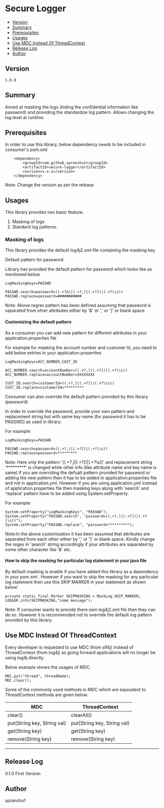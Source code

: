 # Secure Logger #

* [Version](#markdown-header-version)
* [Summary](#markdown-header-summary)
* [Prerequisites](#markdown-header-prerequisites)
* [Usages](#markdown-header-usages)
* [Use MDC Instead Of ThreadContext](#markdown-header-use-mdc-instead-of-threadcontext)
* [Release Log](#markdown-header-release-log)
* [Author](#markdown-header-author)


## Version ##

`1.0.0`



## Summary ##

Aimed at masking the logs (hiding the confidential information like password) and providing the standardize log pattern. Allows changing the log level at runtime.



## Prerequisites ##

In order to use this library, below dependency needs to be included in consumer's pom.xml 

		<dependency>
			<groupId>com.github.spranshu1</groupId>
			<artifactId>secure-logger</artifactId>
			<version>x.x.x</version>
		</dependency>

Note: Change the version as per the release


## Usages ##

This library provides two basic feature.

1. Masking of logs 
2. Standard log patterns.

###  Masking of logs ###

This library provides the default log4j2.xml file containing the masking key.

Default pattern for password: 

Library has provided the default pattern for password which looks like as mentioned below. 

```
LogMaskingKeys=PASSWD

PASSWD.search=password=((.+?&)|(.+?,)|(.+?])|(.+?\\s))
PASSWD.replace=password=###########
```

Note: Above regrex pattern has been defined assuming that password is separated from other attributes either by '&' or ',' or ']' or blank space 

#### Customizing the default pattern ####

As a consumer you can add new pattern for different attributes in your application.properties file

For example for masking the account number and customer Id, you need to add below entries in your application.properties 

```
LogMaskingKeys=ACC_NUMBER,CUST_ID

ACC_NUMBER.search=accountNumber=((.+?,)|(.+?])|(.+?\\s))
ACC_NUMBER.replace=accountNumber=XXXXXXXX

CUST_ID.search=customerId=((.+?,)|(.+?])|(.+?\\s))
CUST_ID.replace=customerId=*********
```
Consumer can also override the default pattern provided by this library (password)

In order to override the password, provide your own pattern  and replacement string but with same key name (for password it has to be PASSWD) as used in library.

For example: 

```
LogMaskingKeys=PASSWD

PASSWD.search=password=((.+?,)|(.+?])|(.+?\\s)) 
PASSWD.replace=password=*********
```
Note: Here only the pattern '((.+?,)|(.+?])|(.+?\\s))' and replacement string '*********' is changed while other info (like attribute name and key name is same)
      If you are overriding the defualt pattern provided for password or adding the new pattern then it has to be added in application.properties file and not in application.yml.
	  However if you are using application.yml instead of application.properties file then masking keys along with 'search' and 'replace' pattern have to be added using System.setProperty.

For example:
		
```
System.setProperty("LogMaskingKeys", "PASSWD");
System.setProperty("PASSWD.search", "password=((.+?,)|(.+?])|(.+?\\s))");
System.setProperty("PASSWD.replace", "password=*********");
```
Note:In the above customization it has been assumed that attributes are separated from each other either by ',' or ']' or blank space.
     Kindly change the regex in 'search' string accordingly if your attributes are separated by some other character like '&' etc.

#### How to skip the masking for particular log statement in your java file ####

By default masking is enable if you have added this library as a dependency in your pom.xml .
However if you want to skip the masking for any particular log statement then use this SKIP MARKER in your statement as shown below'

```
private static final Marker SKIPMASKING = MaskLog.SKIP_MARKER;
LOGGER.info(SKIPMASKING,"some message");

```

Note: If consumer wants to provide there own log4j2.xml file then they can do so. However it is recommended not to override the default log pattern provided by this library.


## Use MDC Instead Of ThreadContext

Every developer is requested to use MDC (from slf4j) instead of ThreadContext (from log4j) as going forward applications will no longer be using log4j directly.

Below example shows the usages of MDC.

```
MDC.put("thread", threadName);
MDC.clear();
```
Some of the commonly used methods in MDC which are equivalent to ThreadContext methods are given below.

| MDC                         | ThreadContext                                                                                
|-----------------------------| ---------------------------
| clear()                     | clearAll()       
| put(String key, String val) | put(String key, String val)
| get(String key)             | get(String key)
| remove(String key)          |remove(String key)

---

## Release Log ##

0.1.0  First Version


## Author ##

spranshu1
